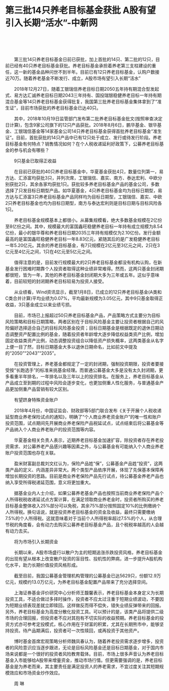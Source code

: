 # 第三批14只养老目标基金获批 A股有望引入长期“活水”-中新网

　　

　　

　　第三批14只养老目标基金日前已获批，加上首批的14只、第二批的12只，目前已经有40只养老目标基金获批。养老目标基金承担着养老第三支柱建设的重任，这一新的基金品种问世不到半年。目前已有12只养老目标基金，认购户数接近70万。随着养老基金不断发行、成立，A股市场有望引入长期“活水”

　　2018年12月27日，随着工银瑞信养老目标日期2050五年持有期混合型发起式、易方达汇诚养老目标日期2043三年持有、国投瑞银稳健养老目标一年持有期混合基金等14只养老目标基金获得批复，我国第三批养老目标基金集体拿到了“准生证”，目前市场获批的养老目标基金已达40只。

　　其中，2018年10月19日监管部门发布第二批养老目标基金批文(按照审查决定日计算)，包含9家公司旗下的12只产品获批。2018年8月6日，鹏华基金、银华基金、工银瑞信基金等14家基金公司14只养老目标基金获得首批养老目标基金“准生证”。目前，首批获批的14只产品中已有12只处于成立、发行或待发行阶段。养老目标基金有何特点？销售情况如何？在个人税收递延利好政策下，公募养老目标基金的参与机会有哪些？

　　9只基金已取得正收益

　　在目前已获批的40只养老目标基金中，华夏基金获批4只，数量位列第一，易方达、汇添富均获批3只，并列次席，工银瑞信、嘉实、南方、泰达宏利、中欧分别获批2只，其余各家均获批1只。获批较多养老目标基金产品的基金公司，多数选择了只发目标日期型产品。如华夏基金，4只养老目标基金均为目标日期型，易方达与汇添富3只养老目标基金产品同样均为目标日期型，工银瑞信、嘉实、中欧2只养老目标基金也均为目标日期型，南方与泰达宏利则是目标日期与目标风险各1只。

　　养老目标基金规模基本上都很小。从募集规模看，绝大多数基金规模在2亿份至8亿份之间。其中，规模最大的富国鑫旺稳健养老目标一年持有成立规模为8.54亿份，最小的银华尊和养老目标日期2035三年持有规模仅为2.10亿份。发行金额最高的是富国鑫旺稳健养老目标一年8.83亿元，紧随其后的是广发稳健养老目标一年5.20亿元。其余的养老目标基金，有7只规模在2亿元至3亿元之间，2只在3亿元至4亿元之间，1只在4亿元至5亿元之间。

　　值得注意的是，目前发行规模最大的2只养老目标基金都没有机构认购，在新基金发行困难时期靠个人投资者取得这种业绩非常难得。然而，这两只基金封闭期都很短，皆为一年，其他的养老目标基金封闭期大多为三年或五年。这似乎意味着，目前较短的封闭期养老目标较易为投资人接受。

　　从业绩看，Wind资讯显示，截至1月8日，已成立的12只养老目标基金(A类和C类合并计算)平均业绩为0.07%，平均最新规模为3.05亿元，其中9只基金取得正收益，3只基金成立以来业绩亏损。

　　目前，市场已上报超过50只养老目标基金产品，产品策略方式主要分为目标风险策略和目标日期策略，两者区别在于目标风险基金主要让投资者根据自己的风险偏好选择适合自己的目标风险基金投资；目标日期基金是根据既定的退休日期动态调整资产配置比例的基金，随着投资者年龄增大逐步降低权益类资产比例，增加固定收益类资产比例，动态调整投资组合以降低资产损失概率，这两类基金从名字上便一目了然，目标日期基金大多以退休日期命名，比如前文中提及的“2050”“2043”“2035”。

　　在投资管理上，养老基金都规定了一定的封闭期，强制投资期限，投资者要接受按“长跑选手”的标准来挑基金经理。而普通公募基金大多是没有太久封闭期，更多看重半年排名，一年排名以及三年以上的投资排名。在服务上，养老目标基金从产品成立至到期的过程中风险会逐步变化，也更加侧重人性化服务，与普通基金产品更加侧重产品营销有较大区别。

　　有望跻身特殊资金账户

　　2018年4月份，中国证监会、财政部等5部门联合发布《关于开展个人税收递延型商业养老保险试点的通知》，明确了“个人商业养老资金账户”的唯一性和账户投资范围，试点期间先开展商业养老保险产品税延试点，试点结束后将公募基金等产品纳入个人商业养老账户的投资范围等内容。

　　华夏基金相关负责人表示，近期养老目标基金加速扩容，除投资者存在养老投资需求、对公募养老产品感兴趣等因素之外，与公募基金有可能纳入个人商业养老账户投资范围也存在关联。

　　盈米财富副总裁刘文红认为，保险产品姓“保”，公募基金产品姓“投资”，这两类产品的定义、内涵差异非常大。两个类型产品依序开展，体现了先保基本保障再增加长期投资的思路。目前是商业养老保险产品先行试点，待公募基金养老产品也纳入享受所得税递延范围，意义将更加重大。

　　据基金业内人士介绍，如果公募养老基金产品也按照当前商业养老保险产品个人所得税税收递延试点方案计算，在满足领取商业养老金时，投资者所购买的养老目标基金整体收入25%部分可以免税，其余75%部分按照固定10%的比例缴纳个人所得税。换句话说，就是投资养老目标基金的资金及收益，最终只需要缴纳7.5%的个人所得税。这就意味着对于当前个人所得税率超过7.5%的个人，从合理节税的角度看，会有动力去购买公募养老目标基金产品，且个税税率越高的人会越有动力去买。

　　将为市场引入长期资金

　　长期以来，A股市场盛行以散户为主的短期追涨杀跌投资风格，养老目标基金的出现有望从根本上改变散户投资的盲目性、投机性的弊病，进一步提升A股机构化水平，助力长期价值投资风格形成。

　　截至目前，我国公募基金管理机构管理的公募基金已达5629只，份额12.9万亿元，规模约13.0万亿元，为养老目标基金配置产品带来了充分选择空间。

　　上海证券基金评价研究中心分析师王馥馨表示，养老目标基金本身定义为长期投资工具，不适合做过多择时操作，投资者不应太过注重于短期业绩波动，不要因为短期业绩表现差就立即赎回。这样做反而得不偿失，错失业绩反弹带来的回报。另外，养老目标基金为高度分散化投资工具。可以预计的是，该类产品将提供二级市场的合理回报，但投资者不应对其抱有不切实际的收益预期。养老目标基金的投资方式亦可参考定投模式，核心作用在于财富的积累，尤其在长期熊市中，能够坚持投资。待产品期满后，投资者可一次性赎回，或再投资于其他资产。

　　博时基金首席宏观策略分析师魏凤春认为，随着养老投资需求逐步增多，投资者的风险意识应当逐步跟进，无论是目标风险基金还是目标日期基金，对于国内市场来说都是一个很好的投资者风险教育载体。目前，市场上很多声音认为养老目标基金入市能够给A股带来增量资金，推动市场行情。但更需要强调的是，养老目标基金是为养老而来，其主要责任是满足投资人的养老需求，不宜过度关注其短期规模效应和市场资金炒作效应。

　　周 琳
